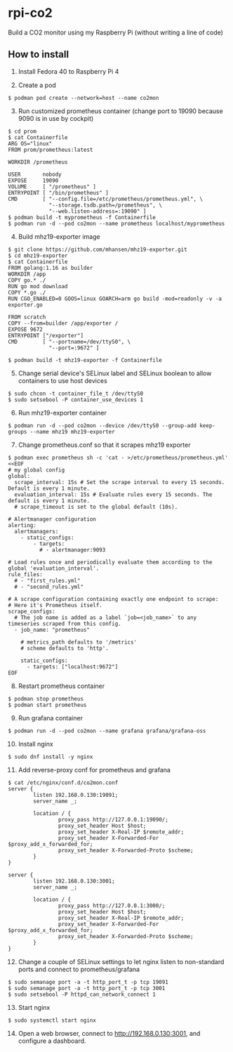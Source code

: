 # rpi-co2
Build a CO2 monitor using my Raspberry Pi (without writing a line of code)

## How to install

1. Install Fedora 40 to Raspberry Pi 4

2. Create a pod
```
$ podman pod create --network=host --name co2mon
```

3. Run customized prometheus container (change port to 19090 because 9090 is in use by cockpit)
```
$ cd prom
$ cat Containerfile
ARG OS="linux"
FROM prom/prometheus:latest

WORKDIR /prometheus

USER       nobody
EXPOSE     19090
VOLUME     [ "/prometheus" ]
ENTRYPOINT [ "/bin/prometheus" ]
CMD        [ "--config.file=/etc/prometheus/prometheus.yml", \
             "--storage.tsdb.path=/prometheus", \
             "--web.listen-address=:19090" ]
$ podman build -t myprometheus -f Containerfile
$ podman run -d --pod co2mon --name prometheus localhost/myprometheus
```

4. Build mhz19-exporter image
```
$ git clone https://github.com/mhansen/mhz19-exporter.git
$ cd mhz19-exporter
$ cat Containerfile
FROM golang:1.16 as builder
WORKDIR /app
COPY go.* ./
RUN go mod download
COPY *.go ./
RUN CGO_ENABLED=0 GOOS=linux GOARCH=arm go build -mod=readonly -v -a exporter.go

FROM scratch
COPY --from=builder /app/exporter /
EXPOSE 9672
ENTRYPOINT ["/exporter"]
CMD        [ "--portname=/dev/ttyS0", \
             "--port=:9672" ]

$ podman build -t mhz19-exporter -f Containerfile
```

5. Change serial device's SELinux label and SELinux boolean to allow containers to use host devices
```
$ sudo chcon -t container_file_t /dev/ttyS0
$ sudo setsebool -P container_use_devices 1
```

6. Run mhz19-exporter container
```
$ podman run -d --pod co2mon --device /dev/ttyS0 --group-add keep-groups --name mhz19 mhz19-exporter
```

7. Change prometheus.conf so that it scrapes mhz19 exporter
```
$ podman exec prometheus sh -c 'cat - >/etc/prometheus/prometheus.yml' <<EOF
# my global config
global:
  scrape_interval: 15s # Set the scrape interval to every 15 seconds. Default is every 1 minute.
  evaluation_interval: 15s # Evaluate rules every 15 seconds. The default is every 1 minute.
  # scrape_timeout is set to the global default (10s).

# Alertmanager configuration
alerting:
  alertmanagers:
    - static_configs:
        - targets:
          # - alertmanager:9093

# Load rules once and periodically evaluate them according to the global 'evaluation_interval'.
rule_files:
  # - "first_rules.yml"
  # - "second_rules.yml"

# A scrape configuration containing exactly one endpoint to scrape:
# Here it's Prometheus itself.
scrape_configs:
  # The job name is added as a label `job=<job_name>` to any timeseries scraped from this config.
  - job_name: "prometheus"

    # metrics_path defaults to '/metrics'
    # scheme defaults to 'http'.

    static_configs:
      - targets: ["localhost:9672"]
EOF
```

8. Restart prometheus container
```
$ podman stop prometheus
$ podman start prometheus
```

9. Run grafana container
```
$ podman run -d --pod co2mon --name grafana grafana/grafana-oss
```

10. Install nginx
```
$ sudo dnf install -y nginx
```

11. Add reverse-proxy conf for prometheus and grafana
```
$ cat /etc/nginx/conf.d/co2mon.conf
server {
        listen 192.168.0.130:19091;
        server_name _;

        location / {
                proxy_pass http://127.0.0.1:19090/;
                proxy_set_header Host $host;
                proxy_set_header X-Real-IP $remote_addr;
                proxy_set_header X-Forwarded-For $proxy_add_x_forwarded_for;
                proxy_set_header X-Forwarded-Proto $scheme;
        }
}

server {
        listen 192.168.0.130:3001;
        server_name _;

        location / {
                proxy_pass http://127.0.0.1:3000/;
                proxy_set_header Host $host;
                proxy_set_header X-Real-IP $remote_addr;
                proxy_set_header X-Forwarded-For $proxy_add_x_forwarded_for;
                proxy_set_header X-Forwarded-Proto $scheme;
        }
}
```

12. Change a couple of SELinux settings to let nginx listen to non-standard ports and connect to prometheus/grafana
```
$ sudo semanage port -a -t http_port_t -p tcp 19091
$ sudo semanage port -a -t http_port_t -p tcp 3001
$ sudo setsebool -P httpd_can_network_connect 1
```

13. Start nginx
```
$ sudo systemctl start nginx
```

14. Open a web browser, connect to http://192.168.0.130:3001, and configure a dashboard.
